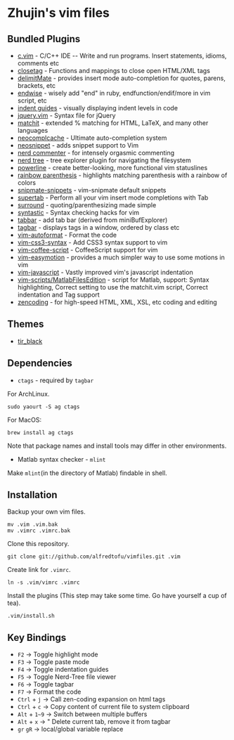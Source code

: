 Zhujin's vim files
================

## Bundled Plugins ##

* [c.vim](https://github.com/vim-scripts/c.vim) - C/C++ IDE -- Write and run programs. Insert statements, idioms, comments etc
* [closetag](https://github.com/docunext/closetag.vim) - Functions and mappings to close open HTML/XML tags
* [delimitMate](https://github.com/Raimondi/delimitMate) - provides insert mode auto-completion for quotes, parens, brackets, etc
* [endwise](https://github.com/tpope/vim-endwise) - wisely add "end" in ruby, endfunction/endif/more in vim script, etc
* [indent guides](https://github.com/nathanaelkane/vim-indent-guides) - visually displaying indent levels in code
* [jquery.vim](https://github.com/nono/jquery.vim) - Syntax file for jQuery
* [matchit](https://github.com/vim-scripts/matchit.zip) - extended % matching for HTML, LaTeX, and many other languages
* [neocomplcache](https://github.com/Shougo/neocomplcache) - Ultimate auto-completion system
* [neosnippet](https://github.com/Shougo/neosnippet) - adds snippet support to Vim
* [nerd commenter](https://github.com/scrooloose/nerdcommenter) - for intensely orgasmic commenting 
* [nerd tree](https://github.com/scrooloose/nerdtree) - tree explorer plugin for navigating the filesystem
* [powerline](https://github.com/Lokaltog/vim-powerline) - create better-looking, more functional vim statuslines
* [rainbow parenthesis](https://github.com/kien/rainbow_parentheses.vim) - highlights matching parenthesis with a rainbow of colors
* [snipmate-snippets](https://github.com/honza/vim-snippets/) - vim-snipmate default snippets
* [supertab](https://github.com/ervandew/supertab) - Perform all your vim insert mode completions with Tab 
* [surround](https://github.com/tpope/vim-surround) - quoting/parenthesizing made simple
* [syntastic](https://github.com/scrooloose/syntastic/) - Syntax checking hacks for vim 
* [tabbar](https://github.com/humiaozuzu/TabBar.git) - add tab bar (derived from miniBufExplorer)
* [tagbar](https://github.com/majutsushi/tagbar) - displays tags in a window, ordered by class etc
* [vim-autoformat](https://github.com/Chiel92/vim-autoformat) - Format the code 
* [vim-css3-syntax](https://github.com/hail2u/vim-css3-syntax) - Add CSS3 syntax support to vim
* [vim-coffee-script](https://github.com/kchmck/vim-coffee-script) - CoffeeScript support for vim
* [vim-easymotion](https://github.com/Lokaltog/vim-easymotion) -  provides a much simpler way to use some motions in vim
* [vim-javascript](https://github.com/pangloss/vim-javascript) - Vastly improved vim's javascript indentation
* [vim-scripts/MatlabFilesEdition](https://github.com/vim-scripts/MatlabFilesEdition) - script for Matlab, support: Syntax highlighting, Correct setting to use the matchit.vim script, Correct indentation and Tag support
* [zencoding](https://github.com/mattn/zencoding-vim) - for high-speed HTML, XML, XSL, etc coding and editing

## Themes ##

* [tir\_black](http://www.vim.org/scripts/script.php?script_id=2777)

## Dependencies ##

* `ctags` - required by `tagbar`

For ArchLinux. 

    sudo yaourt -S ag ctags

For MacOS:

	brew install ag ctags

Note that package names and install tools may differ in other environments.

* Matlab syntax checker - `mlint`

Make `mlint`\(in the directory of Matlab\) findable in shell.

## Installation ##

Backup your own vim files.

    mv .vim .vim.bak
    mv .vimrc .vimrc.bak

Clone this repository.

    git clone git://github.com/alfredtofu/vimfiles.git .vim

Create link for `.vimrc`.
    
    ln -s .vim/vimrc .vimrc

Install the plugins (This step may take some time. Go have yourself a cup of tea).

    .vim/install.sh

## Key Bindings ##

* `F2` -> Toggle highlight mode 
* `F3` -> Toggle paste mode
* `F4` -> Toggle indentation guides
* `F5` -> Toggle Nerd-Tree file viewer
* `F6` -> Toggle tagbar
* `F7` -> Format the code
* `Ctrl` + `j` -> Call zen-coding expansion on html tags
* `Ctrl` + `c` -> Copy content of current file to system clipboard
* `Alt` + `1~9` -> Switch between multiple buffers
* `Alt` + `x` -> " Delete current tab, remove it from tagbar
* `gr` `gR` -> local/global variable replace
